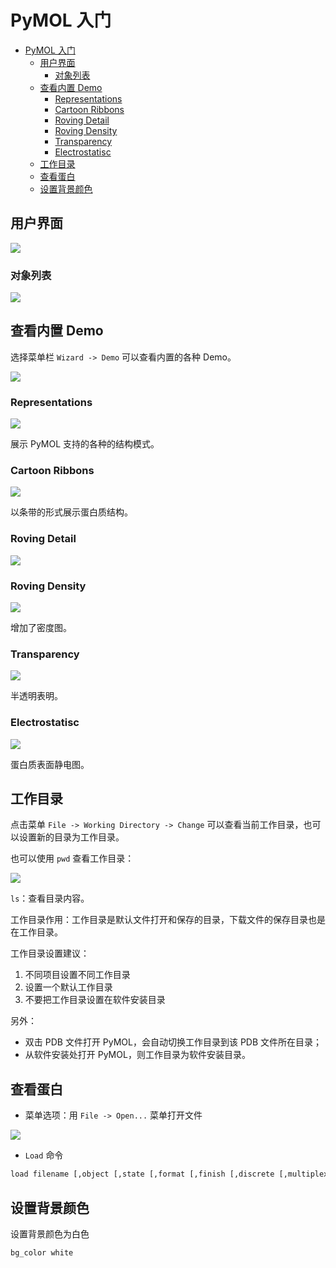 # PyMOL 入门

- [PyMOL 入门](#pymol-入门)
  - [用户界面](#用户界面)
    - [对象列表](#对象列表)
  - [查看内置 Demo](#查看内置-demo)
    - [Representations](#representations)
    - [Cartoon Ribbons](#cartoon-ribbons)
    - [Roving Detail](#roving-detail)
    - [Roving Density](#roving-density)
    - [Transparency](#transparency)
    - [Electrostatisc](#electrostatisc)
  - [工作目录](#工作目录)
  - [查看蛋白](#查看蛋白)
  - [设置背景颜色](#设置背景颜色)

## 用户界面

![](images/2022-01-17-14-18-53.png)

### 对象列表

![](images/2022-01-17-15-14-47.png)

## 查看内置 Demo

选择菜单栏 `Wizard -> Demo` 可以查看内置的各种 Demo。

![](images/2022-01-17-14-22-32.png)

### Representations

![](images/2022-01-17-14-23-54.png)

展示 PyMOL 支持的各种的结构模式。

### Cartoon Ribbons

![](images/2022-01-17-14-24-57.png)

以条带的形式展示蛋白质结构。

### Roving Detail

![](images/2022-01-17-14-26-09.png)

### Roving Density

![](images/2022-01-17-14-26-36.png)

增加了密度图。

### Transparency

![](images/2022-01-17-14-27-07.png)

半透明表明。

### Electrostatisc

![](images/2022-01-17-14-28-10.png)

蛋白质表面静电图。

## 工作目录

点击菜单 `File -> Working Directory -> Change` 可以查看当前工作目录，也可以设置新的目录为工作目录。

也可以使用 `pwd` 查看工作目录：

![](images/2022-01-17-15-16-42.png)

`ls`：查看目录内容。

工作目录作用：工作目录是默认文件打开和保存的目录，下载文件的保存目录也是在工作目录。

工作目录设置建议：

1. 不同项目设置不同工作目录
2. 设置一个默认工作目录
3. 不要把工作目录设置在软件安装目录

另外：

- 双击 PDB 文件打开 PyMOL，会自动切换工作目录到该 PDB 文件所在目录；
- 从软件安装处打开 PyMOL，则工作目录为软件安装目录。

## 查看蛋白

- 菜单选项：用 `File -> Open...` 菜单打开文件

![](images/2022-01-17-15-31-04.png)

- `Load` 命令

```sh
load filename [,object [,state [,format [,finish [,discrete [,multiplex ]]]]]]
```

## 设置背景颜色

设置背景颜色为白色

```sh
bg_color white
```
